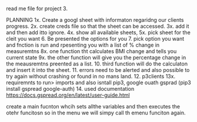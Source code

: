 read me file for project 3.

PLANNING
1x. Create a googl sheet with informaton regaridng our clients progress. 
2x. create creds file so that the sheet can be accessed.
3x. add it and then add itto ignore.
4x. show all available sheets,
5x. pick sheet for the cleit you want
6. Be presented the options for you
7. pick option you want and fnction is run and rpesenting you with a list of % change in measuremtns
8x. one function tht calculates BMI change and tells you current state
9x. the other function will give you the percentage change in the meausremtns preented as a list. 
10. third function will do the calculaton and insert it into the sheet. 
11. errors need to be alerted and also possible to try again without crashing or found in no mans land.
12. p3clients
13x. requiremnts to run> imports and also isntall pip3, google ouath gsprad (pip3 install gspread google-auth)
14. used documentation https://docs.gspread.org/en/latest/user-guide.html


create a main fucnton whcih sets allthe variables and then executes the otehr funcitosn so in the menu we will simpy call th emenu funciton again. 
